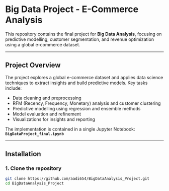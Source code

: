 # Big Data Project - E-Commerce Analysis

This repository contains the final project for **Big Data Analysis**, focusing on predictive modelling, customer segmentation, and revenue optimization using a global e-commerce dataset.

---

## Project Overview
The project explores a global e-commerce dataset and applies data science techniques to extract insights and build predictive models. Key tasks include:

- Data cleaning and preprocessing  
- RFM (Recency, Frequency, Monetary) analysis and customer clustering  
- Predictive modelling using regression and ensemble methods  
- Model evaluation and refinement  
- Visualizations for insights and reporting  

The implementation is contained in a single Jupyter Notebook:  
**`BigDataProject_final.ipynb`**

---

## Installation

### 1. Clone the repository
```bash
git clone https://github.com/aadi654/BigDataAnalysis_Project.git
cd BigDataAnalysis_Project